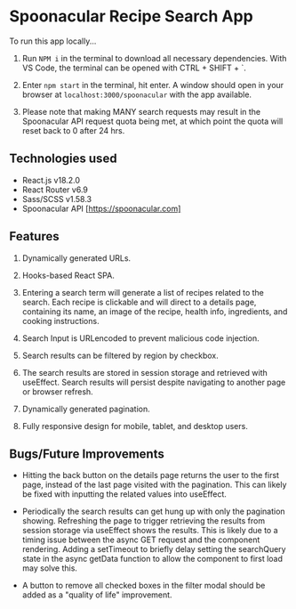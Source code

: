 # Spoonacular Recipe Search App

To run this app locally...

1. Run `NPM i` in the terminal to download all necessary dependencies. With VS Code, the terminal can be opened with CTRL + SHIFT + `.

2. Enter `npm start` in the terminal, hit enter. A window should open in your browser at `localhost:3000/spoonacular` with the app available.

3. Please note that making MANY search requests may result in the Spoonacular API request quota being met, at which point the quota will reset back to 0 after 24 hrs.

## Technologies used

- React.js v18.2.0
- React Router v6.9
- Sass/SCSS v1.58.3
- Spoonacular API [https://spoonacular.com]

## Features

1. Dynamically generated URLs.

2. Hooks-based React SPA.

3. Entering a search term will generate a list of recipes related to the search. Each recipe is clickable and will direct to a details page, containing its name, an image of the recipe, health info, ingredients, and cooking instructions.

4. Search Input is URLencoded to prevent malicious code injection.

5. Search results can be filtered by region by checkbox.

6. The search results are stored in session storage and retrieved with useEffect. Search results will persist despite navigating to another page or browser refresh.

7. Dynamically generated pagination.

8. Fully responsive design for mobile, tablet, and desktop users.

## Bugs/Future Improvements

- Hitting the back button on the details page returns the user to the first page, instead of the last page visited with the pagination. This can likely be fixed with inputting the related values into useEffect.

- Periodically the search results can get hung up with only the pagination showing. Refreshing the page to trigger retrieving the results from session storage via useEffect shows the results. This is likely due to a timing issue between the async GET request and the component rendering. Adding a setTimeout to briefly delay setting the searchQuery state in the async getData function to allow the component to first load may solve this.

- A button to remove all checked boxes in the filter modal should be added as a "quality of life" improvement.
